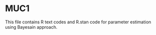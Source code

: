 # MUC1
This file contains R text codes and R.stan code for parameter estimation using Bayesain approach.   
